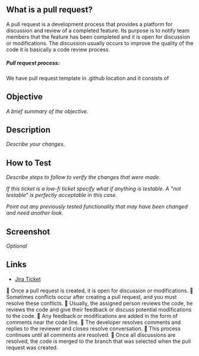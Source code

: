 ## What is a pull request?
A pull request is a development process that provides a platform for discussion and review of a completed feature. Its purpose is to notify team members that the feature has been completed and it is open for discussion or modifications. The discussion usually occurs to improve the quality of the code it is basically a code review process.
##### Pull request process:
We have pull request template in .github location and it consists of 
## Objective

_A brief summary of the objective._

## Description

_Describe your changes._

## How to Test

_Describe steps to follow to verify the changes that were made._

_If this ticket is a low-fi ticket specify what if anything is testable. A
"not testable" is perfectly acceptable in this case._

_Point out any previously tested functionality that may have been changed
and need another look._

## Screenshot

_Optional_

## Links

- [Jira Ticket](https://bechtel.atlassian.net/browse/xxxx-xxx)

	Once a pull request is created, it is open for discussion or modifications.
	Sometimes conflicts occur after creating a pull request, and you must resolve these conflicts. 
	Usually, the assigned person reviews the code, he reviews the code and give their feedback or discuss potential modifications to the code.
	Any feedback or modifications are added in the form of comments near the code line.
	The developer resolves comments and replies to the reviewer and closes resolve conversation.
	This process continues until all comments are resolved.
	Once all discussions are resolved, the code is merged to the branch that was selected when the pull request was created. 
 

